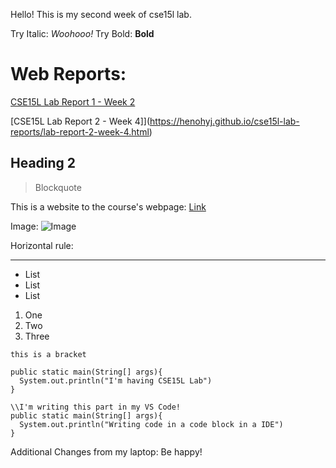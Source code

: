 Hello!
This is my second week of cse15l lab.

Try Italic: _Woohooo!_
Try Bold: **Bold**	

# Web Reports:

[CSE15L Lab Report 1 - Week 2](https://henohyj.github.io/cse15l-lab-reports/lab-report-1-week-2.html)

[CSE15L Lab Report 2 - Week 4]](https://henohyj.github.io/cse15l-lab-reports/lab-report-2-week-4.html)

Heading 2
---------

> Blockquote

This is a website to the course's webpage: [Link](https://ucsd-cse15l-w22.github.io/)

Image: ![Image](https://pbs.twimg.com/media/FI6AEM4VkAIp-qH?format=jpg&name=large)


Horizontal rule:

***

* List
* List
* List

1) One
2) Two
3) Three

`this is a bracket`

```
public static main(String[] args){
  System.out.println("I'm having CSE15L Lab")
}

```

```
\\I'm writing this part in my VS Code!
public static main(String[] args){
  System.out.println("Writing code in a code block in a IDE")
}

```

Additional Changes from my laptop: Be happy!
